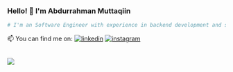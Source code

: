 ### Hello! 👋 I'm Abdurrahman Muttaqiin

```python
# I'm an Software Engineer with experience in backend development and system design. I focus on building scalable IT solutions and connecting technical teams with stakeholders.
```
📫 You can find me on:
[<img src='https://img.shields.io/badge/-LinkedIn-0e76a8?logo=linkedIn' alt='linkedin'>](https://id.linkedin.com/in/muttaqiin)
[<img src='https://img.shields.io/badge/Instagram-E4405F?&logo=instagram&logoColor=white' alt='instagram'>](https://www.instagram.com/abdu.muttaqiin/)
  
<br>
  <img align="center" src="https://streak-stats.demolab.com/?user=muttayoshi&theme=dark" />
<br>

